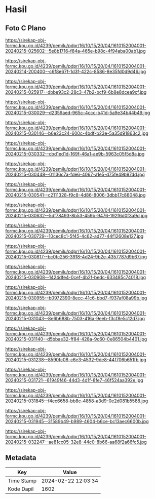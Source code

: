 # Hasil

## Foto C Plano

https://sirekap-obj-formc.kpu.go.id/4239/pemilu/pdpr/16/10/15/20/04/1610152004001-20240215-025602--5e8b1716-f84a-465e-b98c-4f94aba00ab1.jpg

https://sirekap-obj-formc.kpu.go.id/4239/pemilu/pdpr/16/10/15/20/04/1610152004001-20240214-200400--c6f8e67f-1d3f-422c-8586-8e35fd0d9d46.jpg

https://sirekap-obj-formc.kpu.go.id/4239/pemilu/pdpr/16/10/15/20/04/1610152004001-20240215-025917--dbbe93c2-28c3-47b2-bcf9-6b8e8dcea9cf.jpg

https://sirekap-obj-formc.kpu.go.id/4239/pemilu/pdpr/16/10/15/20/04/1610152004001-20240215-030029--d2359aed-965c-4ccc-b41d-5a9e34b44b49.jpg

https://sirekap-obj-formc.kpu.go.id/4239/pemilu/pdpr/16/10/15/20/04/1610152004001-20240215-030146--b6e23c24-600c-4bdf-b23e-5a35d91863c2.jpg

https://sirekap-obj-formc.kpu.go.id/4239/pemilu/pdpr/16/10/15/20/04/1610152004001-20240215-030332--cbd1ed1d-169f-46a1-ae9b-5963c05f5d8a.jpg

https://sirekap-obj-formc.kpu.go.id/4239/pemilu/pdpr/16/10/15/20/04/1610152004001-20240215-030448--01136c7a-fde6-4067-a1e5-d75fe49b97dd.jpg

https://sirekap-obj-formc.kpu.go.id/4239/pemilu/pdpr/16/10/15/20/04/1610152004001-20240215-030541--c2111328-f9c8-4d86-8006-3dbb17c88048.jpg

https://sirekap-obj-formc.kpu.go.id/4239/pemilu/pdpr/16/10/15/20/04/1610152004001-20240215-030632--5df78493-8b53-459b-9476-192f6d0f3a9d.jpg

https://sirekap-obj-formc.kpu.go.id/4239/pemilu/pdpr/16/10/15/20/04/1610152004001-20240215-030729--10cec8c1-5f45-4c62-ad77-44f12608e127.jpg

https://sirekap-obj-formc.kpu.go.id/4239/pemilu/pdpr/16/10/15/20/04/1610152004001-20240215-030817--bc0fc256-3918-4d24-9b2e-4357787d9b67.jpg

https://sirekap-obj-formc.kpu.go.id/4239/pemilu/pdpr/16/10/15/20/04/1610152004001-20240215-030908--1424dfe4-0cef-4b2f-bedc-633485c74018.jpg

https://sirekap-obj-formc.kpu.go.id/4239/pemilu/pdpr/16/10/15/20/04/1610152004001-20240215-030955--b0972390-8ecc-41c6-bbd7-f937af08a99b.jpg

https://sirekap-obj-formc.kpu.go.id/4239/pemilu/pdpr/16/10/15/20/04/1610152004001-20240215-031043--8e6b688b-7503-416a-9eeb-f3cf8e5c12d7.jpg

https://sirekap-obj-formc.kpu.go.id/4239/pemilu/pdpr/16/10/15/20/04/1610152004001-20240215-031140--d5bbae32-ff84-428a-9c60-0e86504b4401.jpg

https://sirekap-obj-formc.kpu.go.id/4239/pemilu/pdpr/16/10/15/20/04/1610152004001-20240215-031238--8590fc08-c6e3-4532-9de8-44f706b651fb.jpg

https://sirekap-obj-formc.kpu.go.id/4239/pemilu/pdpr/16/10/15/20/04/1610152004001-20240215-031721--61949f46-44d3-4d1f-8fe7-46f524aa392e.jpg

https://sirekap-obj-formc.kpu.go.id/4239/pemilu/pdpr/16/10/15/20/04/1610152004001-20240215-031845--f4ec6658-bb8c-4858-a3d9-0e2d081b5588.jpg

https://sirekap-obj-formc.kpu.go.id/4239/pemilu/pdpr/16/10/15/20/04/1610152004001-20240215-031945--31589b49-b989-4604-b6ce-bc13aec6600b.jpg

https://sirekap-obj-formc.kpu.go.id/4239/pemilu/pdpr/16/10/15/20/04/1610152004001-20240215-032247--ae81cc05-32e8-44c0-8b66-aa68f2a66fc5.jpg


## Metadata

| Key        | Value               |
| ---------- | ------------------- |
| Time Stamp | 2024-02-22 12:03:34 |
| Kode Dapil | 1602                |




